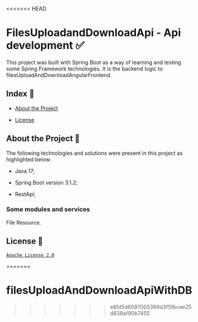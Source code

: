 <<<<<<< HEAD
# FilesUploadandDownloadApi - Api development :white_check_mark:
This project was built with Spring Boot as a way of learning and testing some Spring Framework technologies. It is the backend logic to filesUploadAndDownloadAngularFrontend.
## Index :pushpin:
- [About the Project](https://github.com/Azo-hub/filesUploadAndDownloadApi#about-the-project-link)
* [License](https://github.com/Azo-hub/filesUploadAndDownloadApi#license-memo)
## About the Project :link:
The following technologies and solutions were present in this project as highlighted below:
- Java 17;
* Spring Boot version 3.1.2;
+ RestApi;

### Some modules and services
  File Resource.

## License :memo:
[`Apache License 2.0`](https://github.com/Azo-hub/filesUploadAndDownloadApi/blob/master/LICENSE)




=======
# filesUploadAndDownloadApiWithDB
>>>>>>> e8fd5d6097005399d3f5fbcee25d838af90b7455
